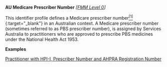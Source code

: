 **AU Medicare Prescriber Number**  *[[FMM Level 0](guidance.html)]*

This identifier profile defines a Medicare prescriber number[<sup>[1]</sup>](http://ns.electronichealth.net.au/id/medicare-prescriber-number/index.html){:target="_blank"} in an Australian context. A Medicare prescriber number (sometimes referred to as PBS prescriber number), is assigned by Services Australia to practitioners who are approved to prescribe PBS medicines under the National Health Act 1953. 

**Examples**

[Practitioner with HPI-I, Prescriber Number and AHPRA Registration Number](Practitioner-example0.html)


